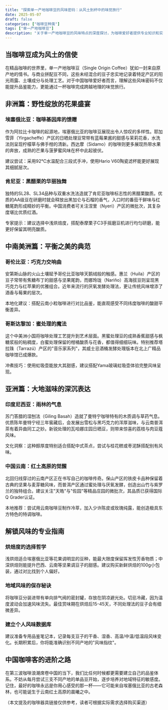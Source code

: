 ```yaml
---
title: "探索单一产地咖啡豆的风味密码：从风土到杯中的味觉旅行"
date: 2025-05-07
draft: false
categories: ["咖啡豆种类"]
tags: ["单一产地咖啡豆"]
description: "关于单一产地咖啡豆的风味特点的深度探讨，为咖啡爱好者提供专业知识和实用指南。"
---
```


## 当咖啡豆成为风土的信使
在精品咖啡的世界里，单一产地咖啡豆（Single Origin Coffee）犹如一封来自原产地的情书。与商业拼配豆不同，这些未经混合的豆子忠实地记录着特定产区的阳光雨露、土壤成分与处理工艺。对于中国咖啡爱好者而言，理解这些风味密码不仅能提升品鉴能力，更能通过一杯咖啡完成跨越地理的味觉旅行。

## 非洲篇：野性绽放的花果盛宴
### 埃塞俄比亚：咖啡基因库的馈赠
作为阿拉比卡咖啡的起源地，埃塞俄比亚的咖啡豆展现出令人惊叹的多样性。耶加雪菲（Yirgacheffe）产区的日晒处理豆常带有蓝莓果酱的甜感与茉莉花香，水洗法则呈现柠檬草与佛手柑的清新。西达摩（Sidamo）的咖啡则更多展现热带水果的奔放，成熟的芒果与菠萝蜜风味在杯中此起彼伏。

建议尝试：采用92℃水温配合三段式手冲，使用Hario V60陶瓷滤杯能更好展现其细腻层次。

### 肯尼亚：黑醋栗的华丽独舞
独特的SL28、SL34品种与双重水洗法造就了肯尼亚咖啡标志性的黑醋栗酸质。优质的AA级豆在研磨时就会释放出黑加仑与石榴的香气，入口时的番茄干鲜味与红糖尾韵形成精妙的平衡。中国消费者可关注涅里（Nyeri）产区的微批次，其复杂度堪比优质红酒。

专家提示：建议选择中浅烘焙度，搭配泰摩栗子C3手摇磨豆机进行均匀研磨，能更好保留其明亮酸质。

## 中南美洲篇：平衡之美的典范
### 哥伦比亚：巧克力交响曲
安第斯山脉的火山土壤赋予哥伦比亚咖啡天鹅绒般的触感。惠兰（Huila）产区的豆子常带有焦糖布丁的甜感与坚果尾韵，而娜玲珑（Nariño）高海拔豆则呈现黑巧克力与红苹果的优雅组合。近年来流行的厌氧发酵处理法，更让传统风味增添了酒香与莓果的层次。

本地化建议：搭配云南小粒咖啡进行对比品鉴，能直观感受不同纬度咖啡的酸甜平衡差异。

### 哥斯达黎加：蜜处理的魔法
这个中美洲小国将咖啡处理工艺提升到艺术层面。黑蜜处理豆的成熟香蕉甜感与枫糖浆般的粘稠度，白蜜处理保留的柑橘酸质与花香，都值得细细玩味。特别推荐塔拉珠（Tarrazú）产区的"音乐家系列"，其威士忌酒桶发酵处理版本在北上广精品咖啡馆已成爆款。

冲煮技巧：使用虹吸壶能放大其甜感，建议搭配Yama玻璃虹吸壶体验完整风味呈现。

## 亚洲篇：大地滋味的深沉表达
### 印度尼西亚：雨林的气息
苏门答腊的湿刨法（Giling Basah）造就了曼特宁咖啡特有的木质调与草药气息。优质陈年曼特宁经三年窖藏后，会发展出雪松与黑巧克力的浑厚滋味，与云南普洱茶有着异曲同工之妙。新锐处理的瓦哈娜庄园日晒豆，则带来惊喜的荔枝与肉豆蔻风味。

文化洞察：这种醇厚度特别适合搭配中式茶点，尝试与桂花糕或枣泥酥搭配别有风味。

### 中国云南：红土高原的觉醒
北回归线穿过的云南产区正在书写自己的咖啡传奇。保山产区的铁皮卡品种保留着古典的坚果与麦芽糖风味，而普洱产区通过蜜处理与厌氧发酵，创造出山竹与紫罗兰的独特组合。建议关注"天皓"与"佐园"等精品庄园的微批次，其品质已获得国际Q Grader认证。

本地推荐：尝试用云南咖啡豆制作冷萃，加入少许陈皮或玫瑰纯露，能创造极具东方特色的特调咖啡。

## 解锁风味的专业指南
### 烘焙度的选择哲学
浅烘焙适合埃塞俄比亚等花果调明显的豆种，能最大限度保留挥发性芳香物质；中深烘焙则能提升巴西、云南等坚果调豆子的甜感。建议购买新鲜烘焙的100g小包装，通过对比找到个人偏好。

### 地域风味的保存秘诀
将咖啡豆分装进带有单向排气阀的密封罐，存放在阴凉避光处。切忌冷藏，因为温度波动会加速风味流失。最佳赏味期在烘焙后15-45天，不同处理法的豆子会有细微差异。

### 建立个人风味数据库
建议准备专用品鉴笔记本，记录每支豆子的干香、湿香、高温/中温/低温段风味变化。长期积累后，你将能准确识别不同产地的"风味指纹"。

## 中国咖啡客的进阶之路
在第三波咖啡浪潮席卷中国的当下，我们比任何时候都更需要建立自己的品鉴体系。不妨从每月尝试三支不同产地的单品豆开始，逐步培养对地域特征的敏感度。记住，最好的咖啡永远是你用心感受的那一杯——它可能来自埃塞俄比亚的古老森林，也可能诞生于云南红土高原的晨曦之中。

（本文提及的咖啡器具链接仅供参考，读者可根据实际需求选择购买渠道）